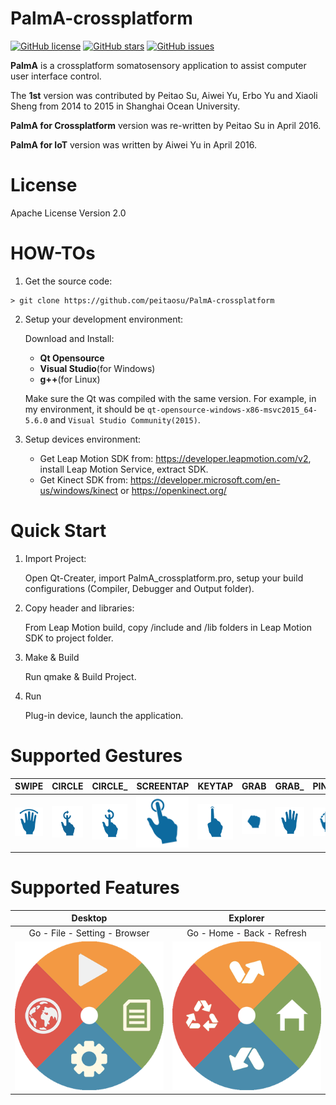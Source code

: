 # PalmA-crossplatform

[![GitHub license](https://img.shields.io/github/license/peitaosu/PalmA-crossplatform.svg)](https://github.com/peitaosu/PalmA-crossplatform/blob/master/LICENSE)
[![GitHub stars](https://img.shields.io/github/stars/peitaosu/PalmA-crossplatform.svg)](https://github.com/peitaosu/PalmA-crossplatform/stargazers)
[![GitHub issues](https://img.shields.io/github/issues/peitaosu/PalmA-crossplatform.svg)](https://github.com/peitaosu/PalmA-crossplatform/issues)

**PalmA** is a crossplatform somatosensory application to assist computer user interface control.

The **1st** version was contributed by Peitao Su, Aiwei Yu, Erbo Yu and Xiaoli Sheng from 2014 to 2015 in Shanghai Ocean University.

**PalmA for Crossplatform** version was re-written by Peitao Su in April 2016.

**PalmA for IoT** version was written by Aiwei Yu in April 2016.

License
=======
Apache License Version 2.0

HOW-TOs
=======

1. Get the source code:
```
> git clone https://github.com/peitaosu/PalmA-crossplatform
```

2. Setup your development environment:

    Download and Install:
    * **Qt Opensource**
    * **Visual Studio**(for Windows)
    * **g++**(for Linux)
    
    Make sure the Qt was compiled with the same version. For example, in my environment, it should be `qt-opensource-windows-x86-msvc2015_64-5.6.0` and `Visual Studio Community(2015)`.

3. Setup devices environment:

    * Get Leap Motion SDK from: https://developer.leapmotion.com/v2, install Leap Motion Service, extract SDK.
    * Get Kinect SDK from: https://developer.microsoft.com/en-us/windows/kinect or https://openkinect.org/
  
Quick Start
===========
1. Import Project:

    Open Qt-Creater, import PalmA_crossplatform.pro, setup your build configurations (Compiler, Debugger and Output folder).

2. Copy header and libraries:

    From Leap Motion build, copy /include and /lib folders in Leap Motion SDK to project folder.

3. Make & Build

    Run qmake & Build Project.

4. Run

    Plug-in device, launch the application.


Supported Gestures
==================
SWIPE | CIRCLE | CIRCLE_ | SCREENTAP | KEYTAP | GRAB | GRAB_ | PINCH | PINCH_
:----:|:------:|:-------:|:---------:|:------:|:----:|:-----:|:-----:|:-----:
![](/resource/gesture/swipe.png) | ![](/resource/gesture/circle.png) | ![](/resource/gesture/circle_anti.png) | ![](/resource/gesture/screentap.png) | ![](/resource/gesture/keytap.png) | ![](/resource/gesture/grab.png) | ![](/resource/gesture/hand.png) | ![](/resource/gesture/pinch.png) | ![](/resource/gesture/pinche.png)

Supported Features
==================
Desktop | Explorer
:------:|:-------:
Go - File - Setting - Browser | Go - Home - Back - Refresh
![](/resource/dial/dial_desktop.png) | ![](/resource/dial/dial_explorer.png)
